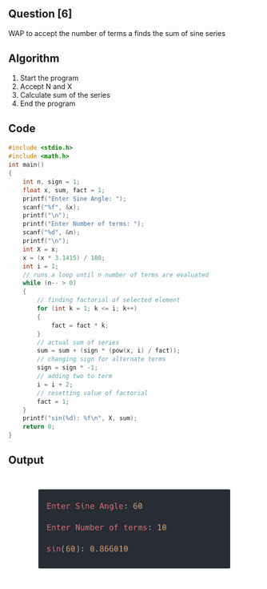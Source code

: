 <!-- Use CTRL+K+V if you are in VS code -->

## Question [6]

WAP to accept the number of terms a finds the sum of sine series

## Algorithm

1. Start the program
2. Accept N and X
3. Calculate sum of the series
4. End the program

## Code

```c
#include <stdio.h>
#include <math.h>
int main()
{
    int n, sign = 1;
    float x, sum, fact = 1;
    printf("Enter Sine Angle: ");
    scanf("%f", &x);
    printf("\n");
    printf("Enter Number of terms: ");
    scanf("%d", &n);
    printf("\n");
    int X = x;
    x = (x * 3.1415) / 180;
    int i = 1;
    // runs a loop until n number of terms are evaluated
    while (n-- > 0)
    {
        // finding factorial of selected element
        for (int k = 1; k <= i; k++)
        {
            fact = fact * k;
        }
        // actual sum of series
        sum = sum + (sign * (pow(x, i) / fact));
        // changing sign for alternate terms
        sign = sign * -1;
        // adding two to term
        i = i + 2;
        // resetting value of factorial
        fact = 1;
    }
    printf("sin(%d): %f\n", X, sum);
    return 0;
}
```

## Output

![Output](/src/output/sine.png)

<!-- 
Note: if you are using text-editor to view this document I highly recommend you to use vs code or sublime text so its easier to read the contents of the file
VS Code - https://code.visualstudio.com/download
Sublime Text - https://www.sublimetext.com/download 
--!>
